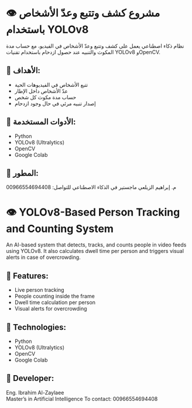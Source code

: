 
# 👁️ مشروع كشف وتتبع وعدّ الأشخاص باستخدام YOLOv8

نظام ذكاء اصطناعي يعمل على كشف وتتبع وعدّ الأشخاص في الفيديو، مع حساب مدة المكوث والتنبيه عند حصول ازدحام باستخدام تقنيات YOLOv8 وOpenCV.

## 🎯 الأهداف:
- تتبع الأشخاص في الفيديوهات الحية
- عدّ الأشخاص داخل الإطار
- حساب مدة مكوث كل شخص
- إصدار تنبيه مرئي في حال وجود ازدحام

## 🧠 الأدوات المستخدمة:
- Python
- YOLOv8 (Ultralytics)
- OpenCV
- Google Colab

## 👤 المطور:
م. إبراهيم الزيلعي ماجستير في الذكاء الاصطناعي
للتواصل: 00966554694408

# 👁️ YOLOv8-Based Person Tracking and Counting System

An AI-based system that detects, tracks, and counts people in video feeds using YOLOv8. It also calculates dwell time per person and triggers visual alerts in case of overcrowding.

## 🎯 Features:
- Live person tracking
- People counting inside the frame
- Dwell time calculation per person
- Visual alerts for overcrowding

## 🧠 Technologies:
- Python
- YOLOv8 (Ultralytics)
- OpenCV
- Google Colab

## 👤 Developer:
Eng. Ibrahim Al-Zaylaee  
Master’s in Artificial Intelligence
To contact: 00966554694408
